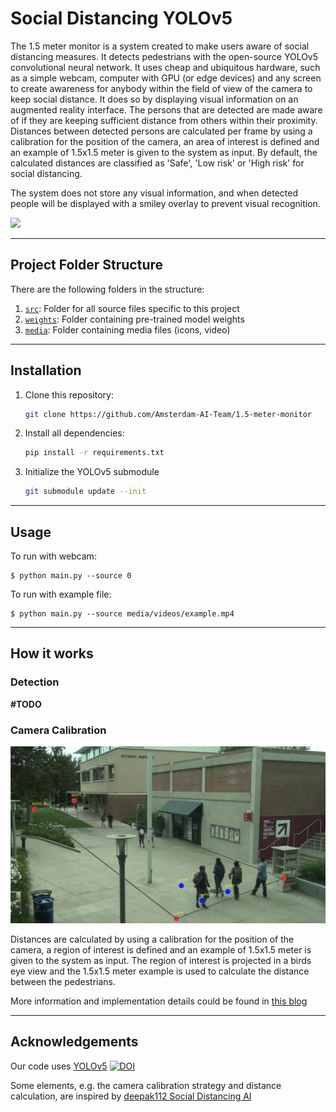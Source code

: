 # Social Distancing YOLOv5

The 1.5 meter monitor is a system created to make users aware of social distancing measures.
It detects pedestrians with the open-source YOLOv5 convolutional neural network. 
It uses cheap and ubiquitous hardware, such as a simple webcam, computer with GPU (or edge devices) and any screen
to create awareness for anybody within the field of view of the camera to keep social distance. 
It does so by displaying visual information on an augmented reality interface. 
The persons that are detected are made aware of if they are keeping sufficient distance from others within their proximity.
Distances between detected persons are calculated per frame by using a calibration for the position of the camera,
an area of interest is defined and an example of 1.5x1.5 meter is given to the system as input.
By default, the calculated distances are classified as 'Safe', 'Low risk' or 'High risk' for social distancing.

The system does not store any visual information, and when detected people will be displayed with a smiley overlay to prevent visual recognition.


![](https://github.com/Amsterdam-AI-Team/1.5-meter-monitor/blob/master/media/README_files/emojis.png)

---


## Project Folder Structure

There are the following folders in the structure:
1) [`src`](./src): Folder for all source files specific to this project
3) [`weights`](./weights): Folder containing pre-trained model weights
4) [`media`](./media): Folder containing media files (icons, video)

---


## Installation

1) Clone this repository:
    ```bash
    git clone https://github.com/Amsterdam-AI-Team/1.5-meter-monitor
    ```
2) Install all dependencies:
    ```bash
    pip install -r requirements.txt
    ```
3) Initialize the YOLOv5 submodule
	```bash
	git submodule update --init
    ```

---


## Usage

To run with webcam:

```
$ python main.py --source 0 
```

To run with example file:

```
$ python main.py --source media/videos/example.mp4
```

---


## How it works

### Detection

**\#TODO**


### Camera Calibration


![](https://github.com/Amsterdam-AI-Team/1.5-meter-monitor/blob/master/media/README_files/ROI_selection.png)

Distances are calculated by using a calibration for the position of the camera, 
a region of interest is defined and an example of 1.5x1.5 meter is given to the system as input. 
The region of interest is projected in a birds eye view and 
the 1.5x1.5 meter example is used to calculate the distance between the pedestrians.

More information and implementation details could be found in [this blog](https://blog.usejournal.com/social-distancing-ai-using-python-deep-learning-c26b20c9aa4c)

---
## Acknowledgements


Our code uses [YOLOv5](https://github.com/ultralytics/yolov5) [![DOI](https://zenodo.org/badge/264818686.svg)](https://zenodo.org/badge/latestdoi/264818686)

Some elements, e.g. the camera calibration strategy and distance calculation, are inspired by [deepak112 Social Distancing AI](https://github.com/deepak112/Social-Distancing-AI)


